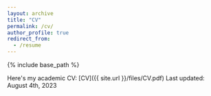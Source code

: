 ```yaml
---
layout: archive
title: "CV"
permalink: /cv/
author_profile: true
redirect_from:
  - /resume
---
```


{% include base_path %}

Here's my academic CV: [CV]({{ site.url }}/files/CV.pdf)
Last updated: August 4th, 2023

